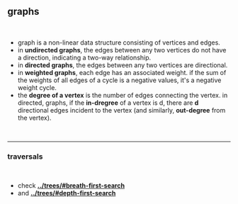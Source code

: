 ## graphs

<br>

* graph is a non-linear data structure consisting of vertices and edges.
* in **undirected graphs**, the edges between any two vertices do not have a direction, indicating a two-way relationship.
* in **directed graphs**, the edges between any two vertices are directional.
* in **weighted graphs**, each edge has an associated weight. if the sum of the weights of all edges of a cycle is a negative values, it's a negative weight cycle.
* the **degree of a vertex** is the number of edges connecting the vertex. in directed, graphs, if the **in-dregree** of a vertex is d, there are **d** directional edges incident to the vertex (and similarly, **out-degree** from the vertex).

<br>

---

### traversals

<br>

* check **[../trees/#breath-first-search](https://github.com/go-outside-labs/master-python-with-algorithms-py/tree/master/trees#breath-first-search)**
* and **[../trees/#depth-first-search](https://github.com/go-outside-labs/master-python-with-algorithms-py/tree/master/trees#depth-first-search)**
  
